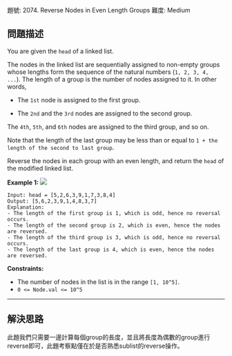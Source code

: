 題號: 2074. Reverse Nodes in Even Length Groups
難度: Medium

## 問題描述
You are given the `head` of a linked list.

The nodes in the linked list are sequentially assigned to non-empty groups whose lengths form the sequence of the natural numbers (`1, 2, 3, 4, ...`). The length of a group is the number of nodes assigned to it. In other words,

- The `1st` node is assigned to the first group.

- The `2nd` and the `3rd` nodes are assigned to the second group.

The `4th`, `5th`, and `6th` nodes are assigned to the third group, and so on.

Note that the length of the last group may be less than or equal to `1 + the length of the second to last group`.

Reverse the nodes in each group with an even length, and return the `head` of the modified linked list.

**Example 1:**
![](https://i.imgur.com/y9kYdBo.png)
```
Input: head = [5,2,6,3,9,1,7,3,8,4]
Output: [5,6,2,3,9,1,4,8,3,7]
Explanation:
- The length of the first group is 1, which is odd, hence no reversal occurs.
- The length of the second group is 2, which is even, hence the nodes are reversed.
- The length of the third group is 3, which is odd, hence no reversal occurs.
- The length of the last group is 4, which is even, hence the nodes are reversed.
```

**Constraints:**

- The number of nodes in the list is in the range `[1, 10^5]`.
- `0 <= Node.val <= 10^5`

---
## 解決思路

此題我們只需要一邊計算每個group的長度，並且將長度為偶數的group進行reverse即可，此題考察點僅在於是否熟悉sublist的reverse操作。